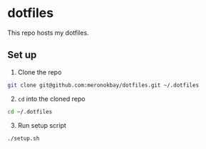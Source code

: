 # dotfiles
This repo hosts my dotfiles.

## Set up
1. Clone the repo
```bash
git clone git@github.com:meronokbay/dotfiles.git ~/.dotfiles
```
2. `cd` into the cloned repo
```bash
cd ~/.dotfiles
```
3. Run setup script
```bash
./setup.sh
```
